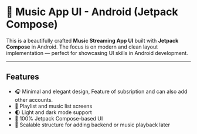 # 🎵 Music App UI - Android (Jetpack Compose)

This is a beautifully crafted **Music Streaming App UI** built with **Jetpack Compose** in Android. The focus is on modern and clean layout implementation — perfect for showcasing UI skills in Android development.

---

## Features

- 🎧 Minimal and elegant design, Feature of subsription and can also add other accounts. 
- 📄 Playlist and music list screens
- 🌓 Light and dark mode support
- 📱 100% Jetpack Compose-based UI
- 🧩 Scalable structure for adding backend or music playback later
